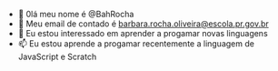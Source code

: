- 👋 0lá meu nome é @BahRocha
- 👀 Meu email de contado é barbara.rocha.oliveira@escola.pr.gov.br
- 💞️ Eu estou interessado em aprender a progamar novas linguagens
- 📫 Eu estou aprende a progamar recentemente a linguagem de JavaScript e Scratch

<!---
BahRocha/BahRocha is a ✨ special ✨ repository because its `README.md` (this file) appears on your GitHub profile.
You can click the Preview link to take a look at your changes.
--->

